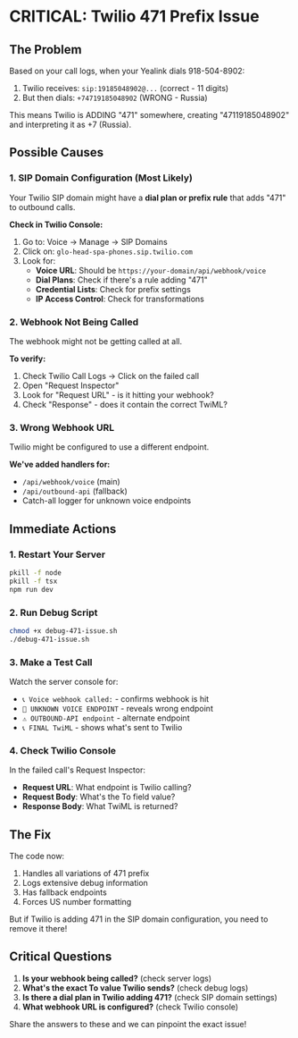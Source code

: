 # CRITICAL: Twilio 471 Prefix Issue

## The Problem
Based on your call logs, when your Yealink dials 918-504-8902:
1. Twilio receives: `sip:19185048902@...` (correct - 11 digits)
2. But then dials: `+74719185048902` (WRONG - Russia)

This means Twilio is ADDING "471" somewhere, creating "47119185048902" and interpreting it as +7 (Russia).

## Possible Causes

### 1. SIP Domain Configuration (Most Likely)
Your Twilio SIP domain might have a **dial plan or prefix rule** that adds "471" to outbound calls.

**Check in Twilio Console:**
1. Go to: Voice → Manage → SIP Domains
2. Click on: `glo-head-spa-phones.sip.twilio.com`
3. Look for:
   - **Voice URL**: Should be `https://your-domain/api/webhook/voice`
   - **Dial Plans**: Check if there's a rule adding "471"
   - **Credential Lists**: Check for prefix settings
   - **IP Access Control**: Check for transformations

### 2. Webhook Not Being Called
The webhook might not be getting called at all.

**To verify:**
1. Check Twilio Call Logs → Click on the failed call
2. Open "Request Inspector"
3. Look for "Request URL" - is it hitting your webhook?
4. Check "Response" - does it contain the correct TwiML?

### 3. Wrong Webhook URL
Twilio might be configured to use a different endpoint.

**We've added handlers for:**
- `/api/webhook/voice` (main)
- `/api/outbound-api` (fallback)
- Catch-all logger for unknown voice endpoints

## Immediate Actions

### 1. Restart Your Server
```bash
pkill -f node
pkill -f tsx
npm run dev
```

### 2. Run Debug Script
```bash
chmod +x debug-471-issue.sh
./debug-471-issue.sh
```

### 3. Make a Test Call
Watch the server console for:
- `📞 Voice webhook called:` - confirms webhook is hit
- `🚨 UNKNOWN VOICE ENDPOINT` - reveals wrong endpoint
- `⚠️ OUTBOUND-API endpoint` - alternate endpoint
- `📞 FINAL TwiML` - shows what's sent to Twilio

### 4. Check Twilio Console
In the failed call's Request Inspector:
- **Request URL**: What endpoint is Twilio calling?
- **Request Body**: What's the To field value?
- **Response Body**: What TwiML is returned?

## The Fix

The code now:
1. Handles all variations of 471 prefix
2. Logs extensive debug information
3. Has fallback endpoints
4. Forces US number formatting

But if Twilio is adding 471 in the SIP domain configuration, you need to remove it there!

## Critical Questions

1. **Is your webhook being called?** (check server logs)
2. **What's the exact To value Twilio sends?** (check debug logs)
3. **Is there a dial plan in Twilio adding 471?** (check SIP domain settings)
4. **What webhook URL is configured?** (check Twilio console)

Share the answers to these and we can pinpoint the exact issue!











